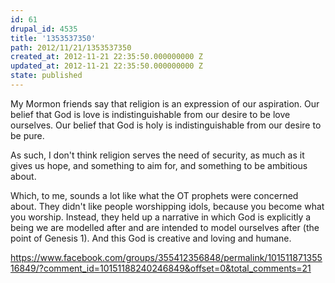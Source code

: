 ```yaml
---
id: 61
drupal_id: 4535
title: '1353537350'
path: 2012/11/21/1353537350
created_at: 2012-11-21 22:35:50.000000000 Z
updated_at: 2012-11-21 22:35:50.000000000 Z
state: published
---
```

My Mormon friends say that religion is an expression of our aspiration. Our belief that God is love is indistinguishable from our desire to be love ourselves. Our belief that God is holy is indistinguishable from our desire to be pure.

As such, I don't think religion serves the need of security, as much as it gives us hope, and something to aim for, and something to be ambitious about.

Which, to me, sounds a lot like what the OT prophets were concerned about. They didn't like people worshipping idols, because you become what you worship. Instead, they held up a narrative in which God is explicitly a being we are modelled after and are intended to model ourselves after (the point of Genesis 1). And this God is creative and loving and humane.

https://www.facebook.com/groups/355412356848/permalink/10151187135516849/?comment_id=10151188240246849&offset=0&total_comments=21
